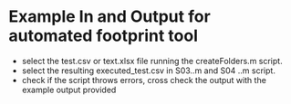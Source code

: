 # Example In and Output for automated footprint tool

- select the test.csv or text.xlsx file running the createFolders.m script.
- select the resulting executed_test.csv in S03..m and S04 ..m script.
- check if the script throws errors, cross check the output with the example output provided
